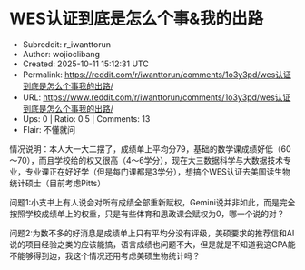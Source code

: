 # WES认证到底是怎么个事&我的出路

- Subreddit: r_iwanttorun
- Author: wojioclibang
- Created: 2025-10-11 15:12:31 UTC
- Permalink: https://reddit.com/r/iwanttorun/comments/1o3y3pd/wes认证到底是怎么个事我的出路/
- URL: https://www.reddit.com/r/iwanttorun/comments/1o3y3pd/wes认证到底是怎么个事我的出路/
- Ups: 0 | Ratio: 0.5 | Comments: 13
- Flair: 不懂就问


情况说明：本人大一大二摆了，成绩单上平均分79，基础的数学课成绩好低（60～70），而且学校给的权又很高（4～6学分），现在大三数据科学与大数据技术专业，专业课正在好好学（但是每门课都是3学分），想搞个WES认证去美国读生物统计硕士（目前考虑Pitts）

问题1:小支书上有人说会对所有成绩全部重新赋权，Gemini说并非如此，而是完全按照学校成绩单上的权重，只是有些体育和思政课会赋权为0，哪一个说的对？

问题2:为数不多的好消息是成绩单上只有平均分没有评级，美硕要求的推荐信和AI说的项目经验之类的应该能搞，语言成绩也问题不大，但是就是不知道我这GPA能不能够得到边，我这个情况还用考虑美硕生物统计吗？

